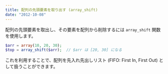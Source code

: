 ```yaml
---
title: 配列の先頭要素を取り出す (array_shift)
date: "2012-10-08"
---
```


配列の先頭要素を取出し、その要素を配列から削除するには `array_shift` 関数を使用します。

~~~ php
$arr = array(10, 20, 30);
$top = array_shift($arr);  // $arr は [20, 30] になる
~~~

これを利用することで、配列を先入れ先出しリスト (FIFO: First In, First Out) として扱うことができます。

